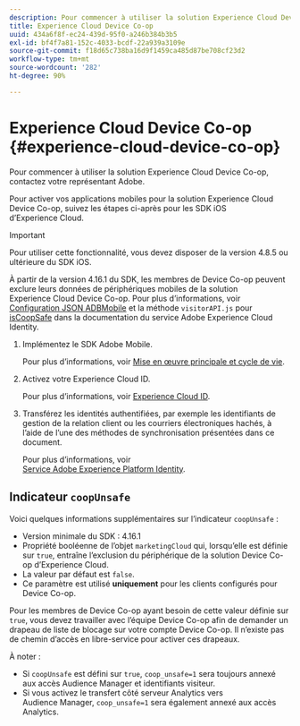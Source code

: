 ```yaml
---
description: Pour commencer à utiliser la solution Experience Cloud Device Co-op, contactez votre représentant Adobe.
title: Experience Cloud Device Co-op
uuid: 434a6f8f-ec24-439d-95f0-a246b384b3b5
exl-id: bf4f7a81-152c-4033-bcdf-22a939a3109e
source-git-commit: f18d65c738ba16d9f1459ca485d87be708cf23d2
workflow-type: tm+mt
source-wordcount: '282'
ht-degree: 90%

---
```


# Experience Cloud Device Co-op {#experience-cloud-device-co-op}

Pour commencer à utiliser la solution Experience Cloud Device Co-op, contactez votre représentant Adobe.

Pour activer vos applications mobiles pour la solution Experience Cloud Device Co-op, suivez les étapes ci-après pour les SDK iOS d’Experience Cloud.

>[!IMPORTANT]
>
>Pour utiliser cette fonctionnalité, vous devez disposer de la version 4.8.5 ou ultérieure du SDK iOS.

À partir de la version 4.16.1 du SDK, les membres de Device Co-op peuvent exclure leurs données de périphériques mobiles de la solution Experience Cloud Device Co-op. Pour plus d’informations, voir [Configuration JSON ADBMobile](/help/ios/configuration/json-config/json-config.md) et la méthode `visitorAPI.js` pour [isCoopSafe](https://experienceleague.adobe.com/docs/id-service/using/id-service-api/configurations/coopsafe.html) dans la documentation du service Adobe Experience Cloud Identity.

1. Implémentez le SDK Adobe Mobile.

   Pour plus d’informations, voir [Mise en œuvre principale et cycle de vie](/help/ios/getting-started/dev-qs.md).
1. Activez votre Experience Cloud ID.

   Pour plus d’informations, voir [Experience Cloud ID](/help/ios/marketing-cloud/mcvid.md).
1. Transférez les identités authentifiées, par exemple les identifiants de gestion de la relation client ou les courriers électroniques hachés, à l’aide de l’une des méthodes de synchronisation présentées dans ce document.

   Pour plus d’informations, voir [Service Adobe Experience Platform Identity](/help/ios/marketing-cloud/mc-methods.md).

## Indicateur `coopUnsafe`

Voici quelques informations supplémentaires sur l’indicateur `coopUnsafe` :

* Version minimale du SDK : 4.16.1
* Propriété booléenne de l’objet `marketingCloud` qui, lorsqu’elle est définie sur `true`, entraîne l’exclusion du périphérique de la solution Device Co-op d’Experience Cloud.
* La valeur par défaut est `false`.
* Ce paramètre est utilisé **uniquement** pour les clients configurés pour Device Co-op.

Pour les membres de Device Co-op ayant besoin de cette valeur définie sur `true`, vous devez travailler avec l’équipe Device Co-op afin de demander un drapeau de liste de blocage sur votre compte Device Co-op. Il n’existe pas de chemin d’accès en libre-service pour activer ces drapeaux.

À noter :

* Si `coopUnsafe` est défini sur `true`, `coop_unsafe=1` sera toujours annexé aux accès Audience Manager et identifiants visiteur.
* Si vous activez le transfert côté serveur Analytics vers Audience Manager, `coop_unsafe=1` sera également annexé aux accès Analytics.
